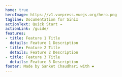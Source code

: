 ```yaml
---
home: true
heroImage: https://v1.vuepress.vuejs.org/hero.png
tagline: Documentation for Sinix
actionText: Quick Start →
actionLink: /guide/
features:
- title: Feature 1 Title
  details: Feature 1 Description
- title: Feature 2 Title
  details: Feature 2 Description
- title: Feature 3 Title
  details: Feature 3 Description
footer: Made by Sanket Chaudhari with ❤️
---
```

